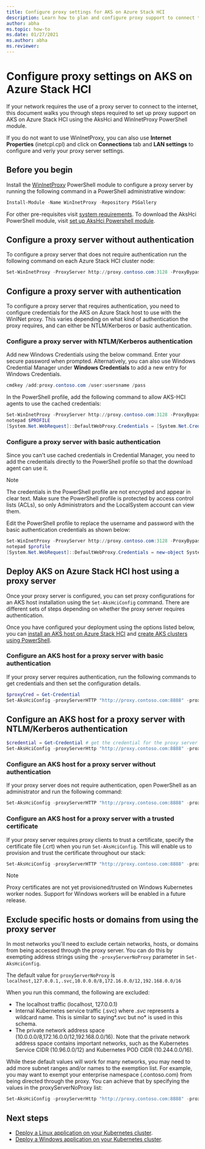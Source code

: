 ```yaml
---
title: Configure proxy settings for AKS on Azure Stack HCI
description: Learn how to plan and configure proxy support to connect to the internet.
author: abha
ms.topic: how-to
ms.date: 01/27/2021
ms.author: abha
ms.reviewer: 
---
```


# Configure proxy settings on AKS on Azure Stack HCI

If your network requires the use of a proxy server to connect to the internet, this document walks you through steps required to set up proxy support on AKS on Azure Stack HCI using the AksHci and WinInetProxy PowerShell module. 

If you do not want to use WinInetProxy, you can also use **Internet Properties** (inetcpl.cpl) and click on **Connections** tab and **LAN settings** to configure and veriy your proxy server settings.


## Before you begin

Install the [WinInetProxy](https://www.powershellgallery.com/packages/WinInetProxy/0.1.0) PowerShell module to configure a proxy server by running the following command in a PowerShell administrative window:

```Powershell
Install-Module -Name WinInetProxy -Repository PSGallery
```

For other pre-requisites visit [system requirements](./system-requirements.md). To download the AksHci PowerShell module, visit [set up AksHci Powershell module](./setup-powershell.md).

## Configure a proxy server without authentication

To configure a proxy server that does not require authentication run the following command on each Azure Stack HCI cluster node:

```powershell
Set-WinInetProxy -ProxyServer http://proxy.contoso.com:3128 -ProxyBypass "local"
```

## Configure a proxy server with authentication

To configure a proxy server that requires authentication, you need to configure credentials for the AKS on Azure Stack host to use with the WinINet proxy. This varies depending on what kind of authentication the proxy requires, and can either be NTLM/Kerberos or basic authentication.

### Configure a proxy server with NTLM/Kerberos authentication

Add new Windows Credentials using the below command. Enter your secure password when prompted. Alternatively, you can also use Windows Credential Manager under **Windows Credentials** to add a new entry for Windows Credentials. 

```powershell
cmdkey /add:proxy.contoso.com /user:usersname /pass
```

In the PowerShell profile, add the following command to allow AKS-HCI agents to use the cached credentials:

```powershell
Set-WinInetProxy -ProxyServer http://proxy.contoso.com:3128 -ProxyBypass "local"
notepad $PROFILE
[System.Net.WebRequest]::DefaultWebProxy.Credentials = [System.Net.CredentialCache]::DefaultCredentials
```  

### Configure a proxy server with basic authentication

Since you can't use cached credentials in Credential Manager, you need to add the credentials directly to the PowerShell profile so that the download agent can use it. 

> [!NOTE]
> The credentials in the PowerShell profile are not encrypted and appear in clear text. Make sure the PowerShell profile is protected by access control lists (ACLs), so only Administrators and the LocalSystem account can view them.

Edit the PowerShell profile to replace the username and password with the basic authentication credentials as shown below:

```powershell
Set-WinInetProxy -ProxyServer http://proxy.contoso.com:3128 -ProxyBypass "local"
notepad $profile
[System.Net.WebRequest]::DefaultWebProxy.Credentials = new-object System.Net.NetworkCredential("username", "password")
```

## Deploy AKS on Azure Stack HCI host using a proxy server

Once your proxy server is configured, you can set proxy configurations for an AKS host installation using the `Set-AksHciConfig` command. There are different sets of steps depending on whether the proxy server requires authentication.

Once you have configured your deployment using the options listed below, you can [install an AKS host on Azure Stack HCI](./setup-powershell.md) and [create AKS clusters using PowerShell](./create-kubernetes-cluster-powershell.md).

### Configure an AKS host for a proxy server with basic authentication  

If your proxy server requires authentication, run the following commands to get credentials and then set the configuration details.

```powershell
$proxyCred = Get-Credential
Set-AksHciConfig -proxyServerHTTP "http://proxy.contoso.com:8888" -proxyServerHTTPS "http://proxy.contoso.com:8888" -proxyServerCredential $ProxyCred
```

## Configure an AKS host for a proxy server with NTLM/Kerberos authentication

```powershell
$credential = Get-Credential # get the credential for the proxy server
Set-AksHciConfig -proxyServerHttp "http://proxy.contoso.com:8888" -proxyServerHttps "http://proxy.contoso.com:8888" -proxyServerCredential $credential
```

### Configure an AKS host for a proxy server without authentication  

If your proxy server does not require authentication, open PowerShell as an administrator and run the following command:

```powershell
Set-AksHciConfig -proxyServerHTTP "http://proxy.contoso.com:8888" -proxyServerHTTPS "http://proxy.contoso.com:8888"
```

### Configure an AKS host for a proxy server with a trusted certificate

If your proxy server requires proxy clients to trust a certificate, specify the certificate file (.crt) when you run `Set-AksHciConfig`. This will enable us to provision and trust the certificate throughout our stack:

```powershell
Set-AksHciConfig -proxyServerHTTP "http://proxy.contoso.com:8888" -proxyServerHTTPS "http://proxy.contoso.com:8888" -proxyServerCertFile "C:\proxycertificate.crt"
```

> [!NOTE]
> Proxy certificates are not yet provisioned/trusted on Windows Kubernetes worker nodes. Support for Windows workers will be enabled in a future release.


## Exclude specific hosts or domains from using the proxy server

In most networks you'll need to exclude certain networks, hosts, or domains from being accessed through the proxy server. You can do this by exempting address strings using the `-proxyServerNoProxy` parameter in `Set-AksHciConfig`.

The default value for `proxyServerNoProxy` is `localhost,127.0.0.1,.svc,10.0.0.0/8,172.16.0.0/12,192.168.0.0/16`

When you run this command, the following are excluded:

- The localhost traffic (localhost, 127.0.0.1)
- Internal Kubernetes service traffic (.svc) where _.svc_ represents a wildcard name. This is similar to saying*.svc but no* is used in this schema.
- The private network address space (10.0.0.0/8,172.16.0.0/12,192.168.0.0/16). Note that the private network address space contains important networks, such as the Kubernetes Service CIDR (10.96.0.0/12) and Kubernetes POD CIDR (10.244.0.0/16).

While these default values will work for many networks, you may need to add more subnet ranges and/or names to the exemption list. For example, you may want to exempt your enterprise namespace (.contoso.com) from being directed through the proxy. You can achieve that by specifying the values in the proxyServerNoProxy list:

```powershell
Set-AksHciConfig -proxyServerHttp "http://proxy.contoso.com:8888" -proxyServerHttps "http://proxy.contoso.com:8888" -proxyServerNoProxy "localhost,127.0.0.1,.svc,10.0.0.0/8,172.16.0.0/12,192.168.0.0/16,.contoso.com"
```

## Next steps

- [Deploy a Linux application on your Kubernetes cluster](./deploy-linux-application.md).
- [Deploy a Windows application on your Kubernetes cluster](./deploy-windows-application.md).